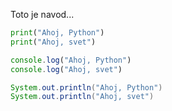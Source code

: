 Toto je navod...

```Python
print("Ahoj, Python")
print("Ahoj, svet")
```

```js
console.log("Ahoj, Python")
console.log("Ahoj, svet")
```

```java
System.out.println("Ahoj, Python")
System.out.println("Ahoj, svet")
```
